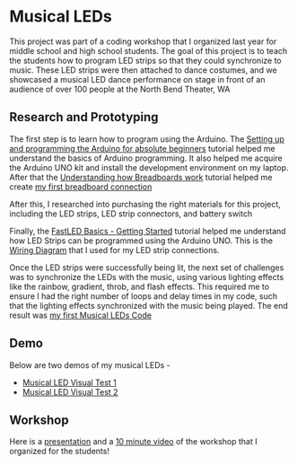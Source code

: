 # Musical LEDs

This project was part of a coding workshop that I organized last year for middle school and high school students. The goal of this project is to teach the students how to program LED strips so that they could synchronize to music. These LED strips were then attached to dance costumes, and we showcased a musical LED dance performance on stage in front of an audience of over 100 people at the North Bend Theater, WA
  
## Research and Prototyping

The first step is to learn how to program using the Arduino. The [Setting up and programming the Arduino for absolute beginners](https://www.youtube.com/watch?v=fJWR7dBuc18) tutorial helped me understand the basics of Arduino programming. It also helped me acquire the Arduino UNO kit and install the development environment on my laptop. After that the [Understanding how Breadboards work](https://www.youtube.com/watch?v=CfdaJ4z4u4w) tutorial helped me create [my first breadboard connection](https://github.com/dhruvkasarabada/Musical-LEDs/blob/770fdc4d481773e69207faeb1c47b1872d680d81/Musical-LEDs_BreadboardConnections.jpg)

After this, I researched into purchasing the right materials for this project, including the LED strips, LED strip connectors, and battery switch

Finally, the [FastLED Basics - Getting Started](https://www.youtube.com/watch?v=4Ut4UK7612M) tutorial helped me understand how LED Strips can be programmed using the Arduino UNO. This is the [Wiring Diagram](https://github.com/dhruvkasarabada/Musical-LEDs/blob/0509d21e09bc2d4bf167a8c744f5c99da1c7b50c/MusicalLEDs_WiringDiagram.jpg) that I used for my LED strip connections.

Once the LED strips were successfully being lit, the next set of challenges was to synchronize the LEDs with the music, using various lighting effects like the rainbow, gradient, throb, and flash effects. This required me to ensure I had the right number of loops and delay times in my code, such that the lighting effects synchronized with the music being played. The end result was [my first Musical LEDs Code](https://github.com/dhruvkasarabada/Musical-LEDs/blob/6e705838b248280943404268e7cb3a55a434190f/Musical-LEDs_SourceCode.ino)   

## Demo

Below are two demos of my musical LEDs - 
* [Musical LED Visual Test 1](https://youtu.be/e6JCKlPPa_w)
* [Musical LED Visual Test 2](https://youtu.be/frOS0C6W0QQ)

## Workshop

Here is a [presentation](https://docs.google.com/presentation/d/1qcGSBtj7xbaZQt9_F7z-jyj9A-zaBjV4/edit?usp=share_link&ouid=113965266884810213444&rtpof=true&sd=true) and a [10 minute video](https://youtu.be/rfhRKKA4tng) of the workshop that I organized for the students!

